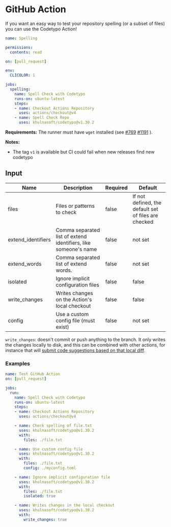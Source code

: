 # GitHub Action

If you want an easy way to test your repository spelling (or a subset of files)
you can use the Codetypo Action!

```yaml
name: Spelling

permissions:
  contents: read

on: [pull_request]

env:
  CLICOLOR: 1

jobs:
  spelling:
    name: Spell Check with Codetypo
    runs-on: ubuntu-latest
    steps:
    - name: Checkout Actions Repository
      uses: actions/checkout@v4
    - name: Spell Check Repo
      uses: khulnasoft/codetypo@v1.30.2
```

**Requirements:** The runner must have `wget` installed
(see
[#769](https://github.com/khulnasoft/codetypo/issues/769)
[#1191](https://github.com/khulnasoft/codetypo/issues/1191)
).

**Notes:**
- The tag `v1` is available but CI could fail when new releases find new codetypo

## Input

| Name               | Description                                                     | Required | Default                                              |
| ------------------ | --------------------------------------------------------------- | -------- | ---------------------------------------------------- |
| files              | Files or patterns to check                                      | false    | If not defined, the default set of files are checked |
| extend_identifiers | Comma separated list of extend identifiers, like someone's name | false    | not set                                              |
| extend_words       | Comma separated list of extend words.                           | false    | not set                                              |
| isolated           | Ignore implicit configuration files                             | false    | false                                                |
| write_changes      | Writes changes on the Action's local checkout                   | false    | false                                                |
| config             | Use a custom config file (must exist)                           | false    | not set                                              |

`write_changes`: doesn't commit or push anything to the branch. It only writes the changes locally
to disk, and this can be combined with other actions, for instance that will [submit code
suggestions based on that local diff](https://github.com/getsentry/action-git-diff-suggestions).

### Examples

```yaml
name: Test GitHub Action
on: [pull_request]

jobs:
  run:
    name: Spell Check with Codetypo
    runs-on: ubuntu-latest
    steps:
    - name: Checkout Actions Repository
      uses: actions/checkout@v4

    - name: Check spelling of file.txt
      uses: khulnasoft/codetypo@v1.30.2
      with:
        files: ./file.txt

    - name: Use custom config file
      uses: khulnasoft/codetypo@v1.30.2
      with:
        files: ./file.txt
        config: ./myconfig.toml

    - name: Ignore implicit configuration file
      uses: khulnasoft/codetypo@v1.30.2
      with:
        files: ./file.txt
        isolated: true

    - name: Writes changes in the local checkout
      uses: khulnasoft/codetypo@v1.30.2
      with:
        write_changes: true
```
